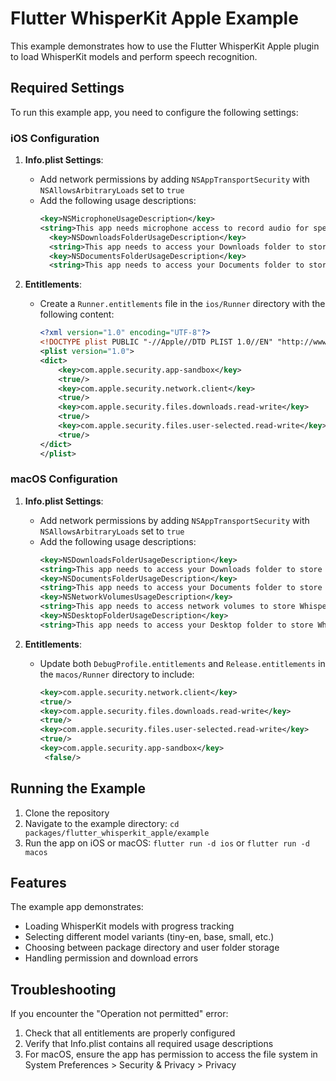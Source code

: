 # Flutter WhisperKit Apple Example

This example demonstrates how to use the Flutter WhisperKit Apple plugin to load WhisperKit models and perform speech recognition.

## Required Settings

To run this example app, you need to configure the following settings:

### iOS Configuration

1. **Info.plist Settings**:
   - Add network permissions by adding `NSAppTransportSecurity` with `NSAllowsArbitraryLoads` set to `true`
   - Add the following usage descriptions:
     ```xml
     <key>NSMicrophoneUsageDescription</key>
     <string>This app needs microphone access to record audio for speech transcription using WhisperKit</string>
	   <key>NSDownloadsFolderUsageDescription</key>
	   <string>This app needs to access your Downloads folder to store WhisperKit models</string>
	   <key>NSDocumentsFolderUsageDescription</key>
	   <string>This app needs to access your Documents folder to store WhisperKit models</string>
     ```

2. **Entitlements**:
   - Create a `Runner.entitlements` file in the `ios/Runner` directory with the following content:
     ```xml
     <?xml version="1.0" encoding="UTF-8"?>
     <!DOCTYPE plist PUBLIC "-//Apple//DTD PLIST 1.0//EN" "http://www.apple.com/DTDs/PropertyList-1.0.dtd">
     <plist version="1.0">
     <dict>
         <key>com.apple.security.app-sandbox</key>
         <true/>
         <key>com.apple.security.network.client</key>
         <true/>
         <key>com.apple.security.files.downloads.read-write</key>
         <true/>
         <key>com.apple.security.files.user-selected.read-write</key>
         <true/>
     </dict>
     </plist>
     ```

### macOS Configuration

1. **Info.plist Settings**:
   - Add network permissions by adding `NSAppTransportSecurity` with `NSAllowsArbitraryLoads` set to `true`
   - Add the following usage descriptions:
     ```xml
     <key>NSDownloadsFolderUsageDescription</key>
     <string>This app needs to access your Downloads folder to store WhisperKit models</string>
     <key>NSDocumentsFolderUsageDescription</key>
     <string>This app needs to access your Documents folder to store WhisperKit models</string>
     <key>NSNetworkVolumesUsageDescription</key>
     <string>This app needs to access network volumes to store WhisperKit models</string>
     <key>NSDesktopFolderUsageDescription</key>
     <string>This app needs to access your Desktop folder to store WhisperKit models</string>
     ```

2. **Entitlements**:
   - Update both `DebugProfile.entitlements` and `Release.entitlements` in the `macos/Runner` directory to include:
     ```xml
     <key>com.apple.security.network.client</key>
     <true/>
     <key>com.apple.security.files.downloads.read-write</key>
     <true/>
     <key>com.apple.security.files.user-selected.read-write</key>
     <true/>
     <key>com.apple.security.app-sandbox</key>
	  <false/>
     ```

## Running the Example

1. Clone the repository
2. Navigate to the example directory: `cd packages/flutter_whisperkit_apple/example`
3. Run the app on iOS or macOS: `flutter run -d ios` or `flutter run -d macos`

## Features

The example app demonstrates:

- Loading WhisperKit models with progress tracking
- Selecting different model variants (tiny-en, base, small, etc.)
- Choosing between package directory and user folder storage
- Handling permission and download errors

## Troubleshooting

If you encounter the "Operation not permitted" error:
1. Check that all entitlements are properly configured
2. Verify that Info.plist contains all required usage descriptions
3. For macOS, ensure the app has permission to access the file system in System Preferences > Security & Privacy > Privacy
